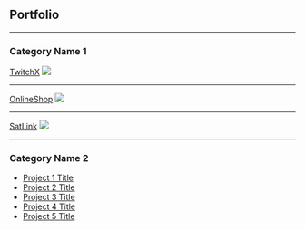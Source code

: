 ## Portfolio

---

### Category Name 1 

[TwitchX](/sample_page)
<img src="images/dummy_thumbnail.jpg?raw=true"/>

---
[OnlineShop](/pdf/sample_presentation.pdf)
<img src="images/dummy_thumbnail.jpg?raw=true"/>

---
[SatLink](http://example.com/)
<img src="images/dummy_thumbnail.jpg?raw=true"/>

---

### Category Name 2

- [Project 1 Title](http://example.com/)
- [Project 2 Title](http://example.com/)
- [Project 3 Title](http://example.com/)
- [Project 4 Title](http://example.com/)
- [Project 5 Title](http://example.com/)
